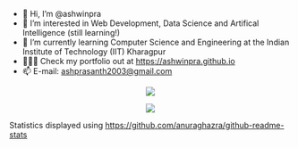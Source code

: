 - 👋 Hi, I’m @ashwinpra
- 👀 I’m interested in Web Development, Data Science and Artifical Intelligence (still learning!)
- 🌱 I’m currently learning Computer Science and Engineering at the Indian Institute of Technology (IIT) Kharagpur
- 👨🏽‍💻 Check my portfolio out at https://ashwinpra.github.io 
- 📫 E-mail: ashprasanth2003@gmail.com

<p align="center">
  <img src="https://github-readme-stats.vercel.app/api?username=ashwinpra&show_icons=true&theme=darcula" />
</p>

<p align="center">
  <img align="center" src="https://github-readme-stats.vercel.app/api/top-langs/?username=ashwinpra&layout=compact&theme=darcula" />
</p>

Statistics displayed using https://github.com/anuraghazra/github-readme-stats


<!---
ashwinpra/ashwinpra is a ✨ special ✨ repository because its `README.md` (this file) appears on your GitHub profile.
You can click the Preview link to take a look at your changes.
- 💞️ I’m looking to collaborate on -
--->
